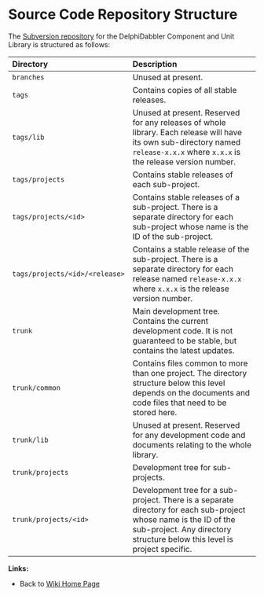 # Source Code Repository Structure 

The [Subversion repository](https://sourceforge.net/p/ddablib/code/HEAD/tree/)
for the DelphiDabbler Component and Unit Library is structured as follows:

| Directory | Description |
|:----------|:------------|
| `branches` | Unused at present. |
| `tags` | Contains copies of all stable releases. |
| `tags/lib` | Unused at present. Reserved for any releases of whole library. Each release will have its own sub-directory named `release-x.x.x` where `x.x.x` is the release version number. |
| `tags/projects` | Contains stable releases of each sub-project. |
| `tags/projects/<id>` | Contains stable releases of a sub-project. There is a separate directory for each sub-project whose name is the ID of the sub-project. |
| `tags/projects/<id>/<release>` | Contains a stable release of the sub-project. There is a separate directory for each release named `release-x.x.x` where `x.x.x` is the release version number. |
| `trunk` | Main development tree. Contains the current development code. It is not guaranteed to be stable, but contains the latest updates. |
| `trunk/common` | Contains files common to more than one project. The directory structure below this level depends on the documents and code files that need to be stored here. |
| `trunk/lib` | Unused at present. Reserved for any development code and documents relating to the whole library. |
| `trunk/projects` | Development tree for sub-projects. |
| `trunk/projects/<id>` | Development tree for a sub-project. There is a separate directory for each sub-project whose name is the ID of the sub-project. Any directory structure below this level is project specific. |

**Links:**

  * Back to [Wiki Home Page](Welcome.md)
